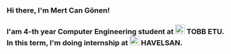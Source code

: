### Hi there, I'm Mert Can Gönen!

### I'am 4-th year Computer Engineering student at <img alt="tobb-etu-logo" width="22px" src="https://www.etu.edu.tr/views/etu/assets/img/tobb_etu_logo.png"> TOBB ETU. In this term, I'm doing internship at  <img alt="havelsan-logo" width="22px" src="https://upload.wikimedia.org/wikipedia/commons/c/c8/Havelsan_logo.svg"> HAVELSAN.

